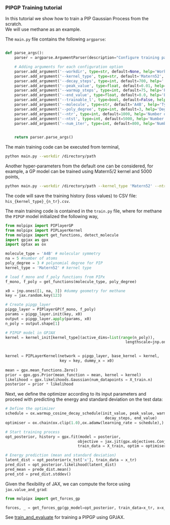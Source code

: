 ### PIPGP Training tutorial ###
In this tutorial we show how to train a PIP Gaussian Process from the scratch.<br>
We will use methane as an example. 

The ```main.py``` file contains the following ```argparse```:

```python

def parse_args():
    parser = argparse.ArgumentParser(description="Configure training parameters.")

    # Adding arguments for each configuration option
    parser.add_argument('--workdir', type=str, default=None, help='Working directory.')
    parser.add_argument('--kernel_type', type=str, default='Matern52', help='The type of kernel to use in the Gaussian Process.')
    parser.add_argument('--decay_steps', type=int, default=700, help=' Positive integer, the total length of the schedule.')
    parser.add_argument('--peak_value', type=float, default=0.01, help='Peak value for scalar to be annealed at end of warmup.')
    parser.add_argument('--warmup_steps', type=int, default=75, help='Positive integer, the length of the linear warmup.')
    parser.add_argument('--end_value', type=float, default=0.0, help='End value of the scalar to be annealed.')
    parser.add_argument('--trainable_l', type=bool, default=False, help=' trainable morse variables length scale parameter.')
    parser.add_argument('--molecule', type=str, default='A4B', help='Type of molecule.')
    parser.add_argument('--poly_degree', type=int, default=3, help='Degree of the polynomial.')
    parser.add_argument('--ntr', type=int, default=1000, help='Number of training examples.')
    parser.add_argument('--ntst', type=int, default=5000, help='Number of test examples.')
    parser.add_argument('--num_iter', type=int, default=800, help='Number of iterations.')
    

    return parser.parse_args()


```

The main training code can be executed from terminal,
```bash
python main.py --workdir /directory/path
```
Another hyper-parameters from the default one can be considered, for example, a GP model can be trained using Matern5/2 kernel and 5000 points,
```bash
python main.py --workdir /directory/path --kernel_type 'Matern52' --ntr 5000
```

The code will save the training history (loss values) to CSV file: ```his_{kernel_type}_{n_tr}.csv```.


The main training code is contained in the ```train.py``` file, where for methane the ```PIPGP``` model initialized the following way,

```python
from molpipx import PIPlayerGP
from molpipx import PIPLayerKernel
from molpipx import get_functions, detect_molecule
import gpjax as gpx
import optax as ox

molecule_type = 'A4B' # molecular symmetry
na = 5 #number of atoms
poly_degree = 3 # polynomial degree for PIP
kernel_type = 'Matern52' # kernel type

# load f_mono and f_poly functions from PIPx
f_mono, f_poly = get_functions(molecule_type, poly_degree)

x0 = jnp.ones([1, na, 3]) #dummy geometry for methane
key = jax.random.key(123)

# Create pipgp_layer 
pipgp_layer = PIPlayerGP(f_mono, f_poly)
params = pipgp_layer.init(key, x0)
output = pipgp_layer.apply(params, x0)
n_poly = output.shape[1]

# PIPGP model in GPJAX
kernel = kernel_init[kernel_type](active_dims=list(range(n_poly)),
                                                     lengthscale=jnp.ones((n_poly,)),)

    
kernel = PIPLayerKernel(network = pipgp_layer, base_kernel = kernel,
                        key = key, dummy_x = x0)
    
mean = gpx.mean_functions.Zero()
prior = gpx.gps.Prior(mean_function = mean, kernel = kernel)
likelihood = gpx.likelihoods.Gaussian(num_datapoints = X_train.n)
posterior = prior * likelihood
```
Next, we define the optimizer according to its input parameters and proceed with predicting the energy and standard deviation on the test data:
```python
# Define the optimizer
schedule = ox.warmup_cosine_decay_schedule(init_value, peak_value, warmup_steps,
                                            decay_steps, end_value)
optimiser = ox.chain(ox.clip(1.0),ox.adamw(learning_rate = schedule),)

# Start training process
opt_posterior, history = gpx.fit(model = posterior,
                                objective = jax.jit(gpx.objectives.ConjugateML (negative=True)),
                                train_data = X_train, optim = optimiser, num_iters = num_iter, key = key,safe = False)

# Energy prediction (mean and standard deviation)
latent_dist = opt_posterior(x_tst['x'], train_data = x_tr)
pred_dist = opt_posterior.likelihood(latent_dist)
pred_mean = prede_dist.mean()
pred_std = pred_dist.stddev()
```


Given the flexibility of JAX, we can compute the force using ```jax.value_and_grad```:

```python
from molpipx import get_forces_gp

forces, _ = get_forces_gp(gp_model=opt_posterior, train_data=x_tr, x=x_tst['x'])
```

See [train_and_evaluate](train.py) for training a PIPGP using GPJAX.